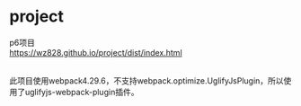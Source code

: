 # project
p6项目<br/>
https://wz828.github.io/project/dist/index.html

<br/>
此项目使用webpack4.29.6，不支持webpack.optimize.UglifyJsPlugin，所以使用了uglifyjs-webpack-plugin插件。
